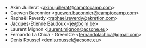 - Akim Juillerat \<akim.juillerat@camptocamp.com\>
- Guewen Baconnier \<guewen.baconnier@camptocamp.com\>
- Raphaël Reverdy \<raphael.reverdy@akretion.com\>
- Jacques-Etienne Baudoux \<je@bcim.be\>
- Laurent Mignon \<laurent.mignon@acsone.eu\>
- Fernando La Chica - GreenICe \<fernandolachica@gmail.com\>
- Denis Roussel \<denis.roussel@acsone.eu\>
